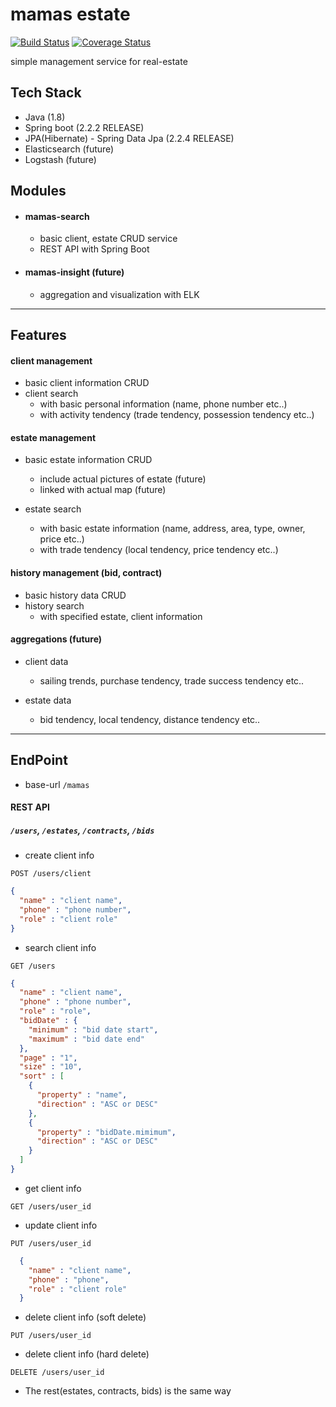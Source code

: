 # mamas estate  
[![Build Status](https://travis-ci.org/suy427/mamas-estate.svg?branch=master)](https://travis-ci.org/suy427/mamas-estate) [![Coverage Status](https://coveralls.io/repos/github/suy427/mamas-estate/badge.svg?branch=master&service=github)](https://coveralls.io/github/suy427/mamas-estate?branch=master)  
    
simple management service for real-estate

## Tech Stack
* Java (1.8)
* Spring boot (2.2.2 RELEASE)
* JPA(Hibernate) - Spring Data Jpa (2.2.4 RELEASE)  
* Elasticsearch (future)
* Logstash (future)


## Modules  
- #### mamas-search
  * basic client, estate CRUD service
  * REST API with Spring Boot
    
- #### mamas-insight (future)
  * aggregation and visualization with ELK
---------------------------
## Features
#### client management
* basic client information CRUD
* client search
  - with basic personal information (name, phone number etc..)
  - with activity tendency (trade tendency, possession tendency etc..)

#### estate management
* basic estate information CRUD
  - include actual pictures of estate (future)
  - linked with actual map (future)
  
* estate search
  - with basic estate information (name, address, area, type, owner, price etc..)
  - with trade tendency (local tendency, price tendency etc..)

#### history management (bid, contract)
* basic history data CRUD
* history search
  - with specified estate, client information
    

#### aggregations (future)
* client data
  - sailing trends, purchase tendency, trade success tendency etc..

* estate data
  - bid tendency, local tendency, distance tendency etc..
---------------------------
## EndPoint
* base-url ```/mamas```  
  
#### REST API  
  
##### ```/users```, ```/estates```, ```/contracts```, ```/bids```
* create client info   
```http
POST /users/client 
```
```json
{
  "name" : "client name",
  "phone" : "phone number",
  "role" : "client role"
}
```
* search client info   
```http
GET /users 
```
```json
{
  "name" : "client name",
  "phone" : "phone number",
  "role" : "role",
  "bidDate" : {
    "minimum" : "bid date start",
    "maximum" : "bid date end"
  },
  "page" : "1",
  "size" : "10",
  "sort" : [
    {
      "property" : "name", 
      "direction" : "ASC or DESC"
    },
    {
      "property" : "bidDate.mimimum",
      "direction" : "ASC or DESC"
    }
  ]
}
```
* get client info
```http
GET /users/user_id 
```
* update client info
```http
PUT /users/user_id
```
```json
  {
    "name" : "client name",
    "phone" : "phone",
    "role" : "client role"
  }
```
* delete client info (soft delete)
```http
PUT /users/user_id
```

* delete client info (hard delete)
```http
DELETE /users/user_id
```

* The rest(estates, contracts, bids) is the same way
